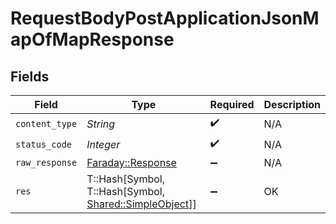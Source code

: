 # RequestBodyPostApplicationJsonMapOfMapResponse


## Fields

| Field                                                                                         | Type                                                                                          | Required                                                                                      | Description                                                                                   |
| --------------------------------------------------------------------------------------------- | --------------------------------------------------------------------------------------------- | --------------------------------------------------------------------------------------------- | --------------------------------------------------------------------------------------------- |
| `content_type`                                                                                | *String*                                                                                      | :heavy_check_mark:                                                                            | N/A                                                                                           |
| `status_code`                                                                                 | *Integer*                                                                                     | :heavy_check_mark:                                                                            | N/A                                                                                           |
| `raw_response`                                                                                | [Faraday::Response](https://www.rubydoc.info/gems/faraday/Faraday/Response)                   | :heavy_minus_sign:                                                                            | N/A                                                                                           |
| `res`                                                                                         | T::Hash[Symbol, T::Hash[Symbol, [Shared::SimpleObject](../../models/shared/simpleobject.md)]] | :heavy_minus_sign:                                                                            | OK                                                                                            |